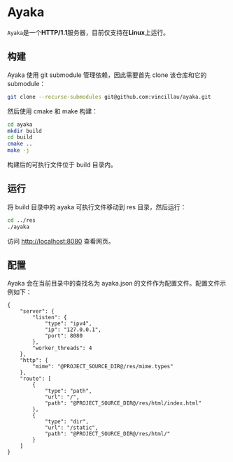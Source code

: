 # Ayaka

`Ayaka`是一个**HTTP/1.1**服务器，目前仅支持在**Linux**上运行。

## 构建

Ayaka 使用 git submodule 管理依赖，因此需要首先 clone 该仓库和它的 submodule：

```bash
git clone --recurse-submodules git@github.com:vincillau/ayaka.git
```

然后使用 cmake 和 make 构建：

```bash
cd ayaka
mkdir build
cd build
cmake ..
make -j
```

构建后的可执行文件位于 build 目录内。

## 运行

将 build 目录中的 ayaka 可执行文件移动到 res 目录，然后运行：

```bash
cd ../res
./ayaka
```

访问 [http://localhost:8080](http://localhost:8080) 查看网页。

## 配置

Ayaka 会在当前目录中的查找名为 ayaka.json 的文件作为配置文件。配置文件示例如下：

```jsonc
{
    "server": {
        "listen": {
            "type": "ipv4",
            "ip": "127.0.0.1",
            "port": 8080
        },
        "worker_threads": 4
    },
    "http": {
        "mime": "@PROJECT_SOURCE_DIR@/res/mime.types"
    },
    "route": [
        {
            "type": "path",
            "url": "/",
            "path": "@PROJECT_SOURCE_DIR@/res/html/index.html"
        },
        {
            "type": "dir",
            "url": "/static",
            "path": "@PROJECT_SOURCE_DIR@/res/html/"
        }
    ]
}
```

